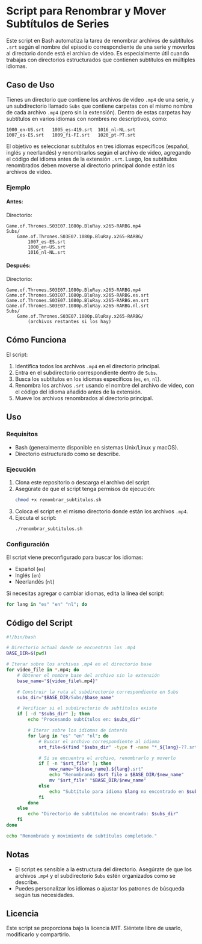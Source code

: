 # Script para Renombrar y Mover Subtítulos de Series

Este script en Bash automatiza la tarea de renombrar archivos de subtítulos `.srt` según el nombre del episodio correspondiente de una serie y moverlos al directorio donde está el archivo de video. Es especialmente útil cuando trabajas con directorios estructurados que contienen subtítulos en múltiples idiomas.

## Caso de Uso

Tienes un directorio que contiene los archivos de video `.mp4` de una serie, y un subdirectorio llamado `Subs` que contiene carpetas con el mismo nombre de cada archivo `.mp4` (pero sin la extensión). Dentro de estas carpetas hay subtítulos en varios idiomas con nombres no descriptivos, como:

```
1000_en-US.srt   1005_es-419.srt  1016_nl-NL.srt
1007_es-ES.srt   1009_fi-FI.srt   1020_pt-PT.srt
```

El objetivo es seleccionar subtítulos en tres idiomas específicos (español, inglés y neerlandés) y renombrarlos según el archivo de video, agregando el código del idioma antes de la extensión `.srt`. Luego, los subtítulos renombrados deben moverse al directorio principal donde están los archivos de video.

### Ejemplo

#### Antes:
Directorio:
```
Game.of.Thrones.S03E07.1080p.BluRay.x265-RARBG.mp4
Subs/
    Game.of.Thrones.S03E07.1080p.BluRay.x265-RARBG/
        1007_es-ES.srt
        1000_en-US.srt
        1016_nl-NL.srt
```

#### Después:
Directorio:
```
Game.of.Thrones.S03E07.1080p.BluRay.x265-RARBG.mp4
Game.of.Thrones.S03E07.1080p.BluRay.x265-RARBG.es.srt
Game.of.Thrones.S03E07.1080p.BluRay.x265-RARBG.en.srt
Game.of.Thrones.S03E07.1080p.BluRay.x265-RARBG.nl.srt
Subs/
    Game.of.Thrones.S03E07.1080p.BluRay.x265-RARBG/
        (archivos restantes si los hay)
```

## Cómo Funciona

El script:
1. Identifica todos los archivos `.mp4` en el directorio principal.
2. Entra en el subdirectorio correspondiente dentro de `Subs`.
3. Busca los subtítulos en los idiomas específicos (`es`, `en`, `nl`).
4. Renombra los archivos `.srt` usando el nombre del archivo de video, con el código del idioma añadido antes de la extensión.
5. Mueve los archivos renombrados al directorio principal.

## Uso

### Requisitos
- Bash (generalmente disponible en sistemas Unix/Linux y macOS).
- Directorio estructurado como se describe.

### Ejecución
1. Clona este repositorio o descarga el archivo del script.
2. Asegúrate de que el script tenga permisos de ejecución:
   ```bash
   chmod +x renombrar_subtitulos.sh
   ```
3. Coloca el script en el mismo directorio donde están los archivos `.mp4`.
4. Ejecuta el script:
   ```bash
   ./renombrar_subtitulos.sh
   ```

### Configuración
El script viene preconfigurado para buscar los idiomas:
- Español (`es`)
- Inglés (`en`)
- Neerlandés (`nl`)

Si necesitas agregar o cambiar idiomas, edita la línea del script:
```bash
for lang in "es" "en" "nl"; do
```

## Código del Script

```bash
#!/bin/bash

# Directorio actual donde se encuentran los .mp4
BASE_DIR=$(pwd)

# Iterar sobre los archivos .mp4 en el directorio base
for video_file in *.mp4; do
    # Obtener el nombre base del archivo sin la extensión
    base_name="${video_file%.mp4}"

    # Construir la ruta al subdirectorio correspondiente en Subs
    subs_dir="$BASE_DIR/Subs/$base_name"

    # Verificar si el subdirectorio de subtítulos existe
    if [ -d "$subs_dir" ]; then
        echo "Procesando subtítulos en: $subs_dir"

        # Iterar sobre los idiomas de interés
        for lang in "es" "en" "nl"; do
            # Buscar el archivo correspondiente al idioma
            srt_file=$(find "$subs_dir" -type f -name "*_${lang}-??.srt" | head -n 1)

            # Si se encuentra el archivo, renombrarlo y moverlo
            if [ -n "$srt_file" ]; then
                new_name="${base_name}.${lang}.srt"
                echo "Renombrando $srt_file a $BASE_DIR/$new_name"
                mv "$srt_file" "$BASE_DIR/$new_name"
            else
                echo "Subtítulo para idioma $lang no encontrado en $subs_dir"
            fi
        done
    else
        echo "Directorio de subtítulos no encontrado: $subs_dir"
    fi
done

echo "Renombrado y movimiento de subtítulos completado."
```

## Notas
- El script es sensible a la estructura del directorio. Asegúrate de que los archivos `.mp4` y el subdirectorio `Subs` estén organizados como se describe.
- Puedes personalizar los idiomas o ajustar los patrones de búsqueda según tus necesidades.

## Licencia

Este script se proporciona bajo la licencia MIT. Siéntete libre de usarlo, modificarlo y compartirlo.
